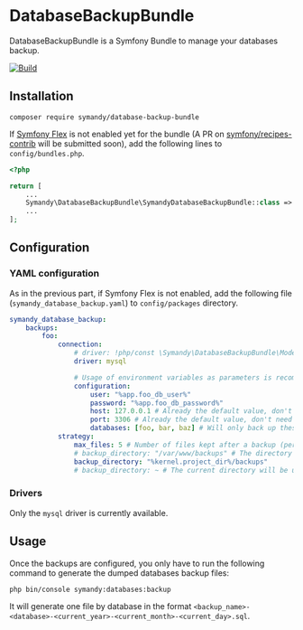 # DatabaseBackupBundle

DatabaseBackupBundle is a Symfony Bundle to manage your databases backup.  

[![Build](https://github.com/Symandy/DatabaseBackupBundle/actions/workflows/build.yml/badge.svg?branch=main)](https://github.com/Symandy/DatabaseBackupBundle/actions/workflows/build.yml)

## Installation

```shell
composer require symandy/database-backup-bundle
```

If [Symfony Flex](https://github.com/symfony/flex) is not enabled yet for the bundle (A PR on 
[symfony/recipes-contrib](https://github.com/symfony/recipes-contrib) will be submitted soon), add the following lines
to `config/bundles.php`.

```php 
<?php

return [
    ...
    Symandy\DatabaseBackupBundle\SymandyDatabaseBackupBundle::class => ['all' => true],
    ...
];
```

## Configuration

### YAML configuration
As in the previous part, if Symfony Flex is not enabled, add the following file (`symandy_database_backup.yaml`) 
to `config/packages` directory.

```yaml
symandy_database_backup:
    backups:
        foo:
            connection:
                # driver: !php/const \Symandy\DatabaseBackupBundle\Model\ConnectionDriver::MySQL
                driver: mysql

                # Usage of environment variables as parameters is recommended for connections configuration
                configuration:
                    user: "%app.foo_db_user%"
                    password: "%app.foo_db_password%"
                    host: 127.0.0.1 # Already the default value, don't need to be added
                    port: 3306 # Already the default value, don't need to be added
                    databases: [foo, bar, baz] # Will only back up these databases
            strategy:
                max_files: 5 # Number of files kept after a backup (per database)
                # backup_directory: "/var/www/backups" # The directory must be created and must have the right permissions
                backup_directory: "%kernel.project_dir%/backups"
                # backup_directory: ~ # The current directory will be used if no value is passed
```

### Drivers

Only the `mysql` driver is currently available.

## Usage
Once the backups are configured, you only have to run the following command to generate the dumped databases backup files:

```shell
php bin/console symandy:databases:backup
```

It will generate one file by database in the format `<backup_name>-<database>-<current_year>-<current_month>-<current_day>.sql`.
